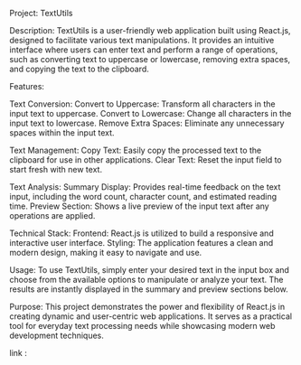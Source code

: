 Project: TextUtils

Description:
TextUtils is a user-friendly web application built using React.js, designed to facilitate various text manipulations. It provides an intuitive interface where users can enter text and perform a range of operations, such as converting text to uppercase or lowercase, removing extra spaces, and copying the text to the clipboard.

Features:

Text Conversion:
Convert to Uppercase: Transform all characters in the input text to uppercase.
Convert to Lowercase: Change all characters in the input text to lowercase.
Remove Extra Spaces: Eliminate any unnecessary spaces within the input text.

Text Management:
Copy Text: Easily copy the processed text to the clipboard for use in other applications.
Clear Text: Reset the input field to start fresh with new text.

Text Analysis:
Summary Display: Provides real-time feedback on the text input, including the word count, character count, and estimated reading time.
Preview Section: Shows a live preview of the input text after any operations are applied.

Technical Stack:
Frontend: React.js is utilized to build a responsive and interactive user interface.
Styling: The application features a clean and modern design, making it easy to navigate and use.

Usage:
To use TextUtils, simply enter your desired text in the input box and choose from the available options to manipulate or analyze your text. The results are instantly displayed in the summary and preview sections below.

Purpose:
This project demonstrates the power and flexibility of React.js in creating dynamic and user-centric web applications. It serves as a practical tool for everyday text processing needs while showcasing modern web development techniques.

link :
